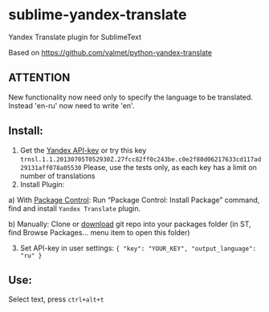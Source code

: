 sublime-yandex-translate
========================
Yandex Translate plugin for SublimeText

Based on https://github.com/valmet/python-yandex-translate

ATTENTION
---------------
New functionality now need only to specify the language to be translated.
Instead 'en-ru' now need to write 'en'.


Install:
---------------

1. Get the [Yandex API-key](http://api.yandex.ru/key/form.xml?service=trnsl) or try this key `trnsl.1.1.20130705T052930Z.27fcc82ff0c243be.c0e2f80d06217633cd117ad29131aff078a05530` 
Please, use the tests only, as each key has a limit on number of translations
2. Install Plugin:

a) With [Package Control](https://sublime.wbond.net/installation):
Run “Package Control: Install Package” command, find and install `Yandex Translate` plugin.

b) Manually:
Clone or [download](https://github.com/pafnuty/sublime-yandex-translate/archive/master.zip) git repo into your packages folder (in ST, find Browse Packages... menu item to open this folder)


3. Set API-key in user settings: ```{
    "key": "YOUR_KEY",
    "output_language": "ru"
}```

Use:
---------------
Select text, press `ctrl+alt+t`
